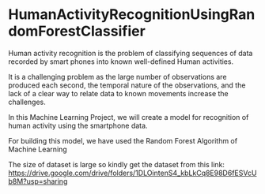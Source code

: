 # HumanActivityRecognitionUsingRandomForestClassifier
Human activity recognition is the problem of classifying sequences of data recorded by smart phones into known well-defined Human activities.

It is a challenging problem as the large number of observations are produced each second, the temporal nature of the observations, and the lack of a clear way to relate data to known movements increase the challenges.

In this Machine Learning Project, we will create a model for recognition of human activity using the smartphone data.

For building this model, we have used the Random Forest Algorithm of Machine Learning

The size of dataset is large so kindly get the dataset from this link: https://drive.google.com/drive/folders/1DLOintenS4_kbLkCq8E98D6fESVcUb8M?usp=sharing
